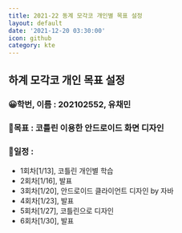 ```yaml
---
title: 2021-22 동계 모각코 개인별 목표 설정
layout: default
date: '2021-12-20 03:30:00'
icon: github
category: kte
---
```


## 하계 모각코 개인 목표 설정
### 😀학번, 이름 : 202102552, 유채민
### 🎡목표 : 코틀린 이용한 안드로이드 화면 디자인



### 📄일정 :
- 1회차\[1/13],  코틀린 개인별 학습
- 2회차\[1/16],  발표
- 3회차\[1/20],  안드로이드 클라이언트 디자인 by 자바
- 4회차\[1/23],  발표
- 5회차\[1/27],  코틀린으로 디자인
- 6회차\[1/30],  발표
